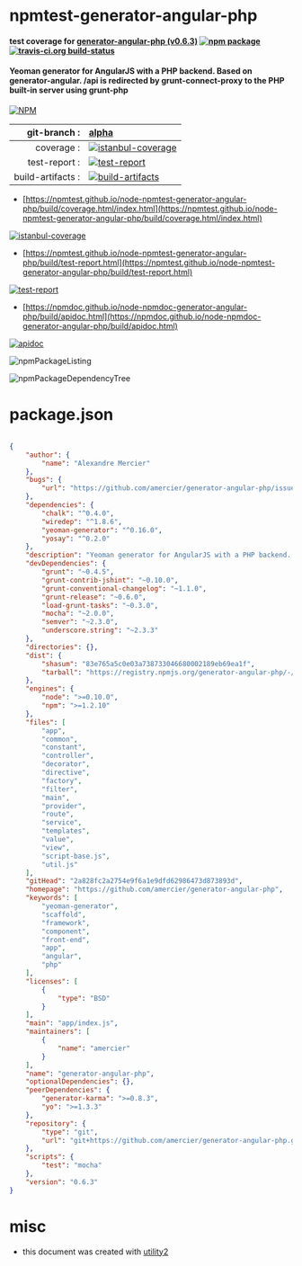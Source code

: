 # npmtest-generator-angular-php

#### test coverage for  [generator-angular-php (v0.6.3)](https://github.com/amercier/generator-angular-php)  [![npm package](https://img.shields.io/npm/v/npmtest-generator-angular-php.svg?style=flat-square)](https://www.npmjs.org/package/npmtest-generator-angular-php) [![travis-ci.org build-status](https://api.travis-ci.org/npmtest/node-npmtest-generator-angular-php.svg)](https://travis-ci.org/npmtest/node-npmtest-generator-angular-php)

#### Yeoman generator for AngularJS with a PHP backend. Based on generator-angular. /api is redirected by grunt-connect-proxy to the PHP built-in server using grunt-php

[![NPM](https://nodei.co/npm/generator-angular-php.png?downloads=true&downloadRank=true&stars=true)](https://www.npmjs.com/package/generator-angular-php)

| git-branch : | [alpha](https://github.com/npmtest/node-npmtest-generator-angular-php/tree/alpha)|
|--:|:--|
| coverage : | [![istanbul-coverage](https://npmtest.github.io/node-npmtest-generator-angular-php/build/coverage.badge.svg)](https://npmtest.github.io/node-npmtest-generator-angular-php/build/coverage.html/index.html)|
| test-report : | [![test-report](https://npmtest.github.io/node-npmtest-generator-angular-php/build/test-report.badge.svg)](https://npmtest.github.io/node-npmtest-generator-angular-php/build/test-report.html)|
| build-artifacts : | [![build-artifacts](https://npmtest.github.io/node-npmtest-generator-angular-php/glyphicons_144_folder_open.png)](https://github.com/npmtest/node-npmtest-generator-angular-php/tree/gh-pages/build)|

- [https://npmtest.github.io/node-npmtest-generator-angular-php/build/coverage.html/index.html](https://npmtest.github.io/node-npmtest-generator-angular-php/build/coverage.html/index.html)

[![istanbul-coverage](https://npmtest.github.io/node-npmtest-generator-angular-php/build/screenCapture.buildCi.browser.%252Ftmp%252Fbuild%252Fcoverage.lib.html.png)](https://npmtest.github.io/node-npmtest-generator-angular-php/build/coverage.html/index.html)

- [https://npmtest.github.io/node-npmtest-generator-angular-php/build/test-report.html](https://npmtest.github.io/node-npmtest-generator-angular-php/build/test-report.html)

[![test-report](https://npmtest.github.io/node-npmtest-generator-angular-php/build/screenCapture.buildCi.browser.%252Ftmp%252Fbuild%252Ftest-report.html.png)](https://npmtest.github.io/node-npmtest-generator-angular-php/build/test-report.html)

- [https://npmdoc.github.io/node-npmdoc-generator-angular-php/build/apidoc.html](https://npmdoc.github.io/node-npmdoc-generator-angular-php/build/apidoc.html)

[![apidoc](https://npmdoc.github.io/node-npmdoc-generator-angular-php/build/screenCapture.buildCi.browser.%252Ftmp%252Fbuild%252Fapidoc.html.png)](https://npmdoc.github.io/node-npmdoc-generator-angular-php/build/apidoc.html)

![npmPackageListing](https://npmtest.github.io/node-npmtest-generator-angular-php/build/screenCapture.npmPackageListing.svg)

![npmPackageDependencyTree](https://npmtest.github.io/node-npmtest-generator-angular-php/build/screenCapture.npmPackageDependencyTree.svg)



# package.json

```json

{
    "author": {
        "name": "Alexandre Mercier"
    },
    "bugs": {
        "url": "https://github.com/amercier/generator-angular-php/issues"
    },
    "dependencies": {
        "chalk": "^0.4.0",
        "wiredep": "^1.8.6",
        "yeoman-generator": "^0.16.0",
        "yosay": "^0.2.0"
    },
    "description": "Yeoman generator for AngularJS with a PHP backend. Based on generator-angular. /api is redirected by grunt-connect-proxy to the PHP built-in server using grunt-php",
    "devDependencies": {
        "grunt": "~0.4.5",
        "grunt-contrib-jshint": "~0.10.0",
        "grunt-conventional-changelog": "~1.1.0",
        "grunt-release": "~0.6.0",
        "load-grunt-tasks": "~0.3.0",
        "mocha": "~2.0.0",
        "semver": "~2.3.0",
        "underscore.string": "~2.3.3"
    },
    "directories": {},
    "dist": {
        "shasum": "83e765a5c0e03a738733046680002189eb69ea1f",
        "tarball": "https://registry.npmjs.org/generator-angular-php/-/generator-angular-php-0.6.3.tgz"
    },
    "engines": {
        "node": ">=0.10.0",
        "npm": ">=1.2.10"
    },
    "files": [
        "app",
        "common",
        "constant",
        "controller",
        "decorator",
        "directive",
        "factory",
        "filter",
        "main",
        "provider",
        "route",
        "service",
        "templates",
        "value",
        "view",
        "script-base.js",
        "util.js"
    ],
    "gitHead": "2a828fc2a2754e9f6a1e9dfd62986473d873893d",
    "homepage": "https://github.com/amercier/generator-angular-php",
    "keywords": [
        "yeoman-generator",
        "scaffold",
        "framework",
        "component",
        "front-end",
        "app",
        "angular",
        "php"
    ],
    "licenses": [
        {
            "type": "BSD"
        }
    ],
    "main": "app/index.js",
    "maintainers": [
        {
            "name": "amercier"
        }
    ],
    "name": "generator-angular-php",
    "optionalDependencies": {},
    "peerDependencies": {
        "generator-karma": ">=0.8.3",
        "yo": ">=1.3.3"
    },
    "repository": {
        "type": "git",
        "url": "git+https://github.com/amercier/generator-angular-php.git"
    },
    "scripts": {
        "test": "mocha"
    },
    "version": "0.6.3"
}
```



# misc
- this document was created with [utility2](https://github.com/kaizhu256/node-utility2)
